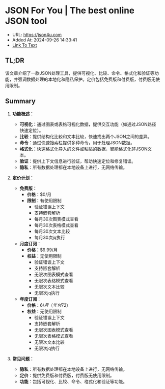 # JSON For You | The best online JSON tool
- URL: https://json4u.com
- Added At: 2024-09-26 14:33:41
- [Link To Text](2024-09-26-json-for-you-the-best-online-json-tool_raw.md)

## TL;DR
该文章介绍了一款JSON处理工具，提供可视化、比较、命令、格式化和验证等功能，并强调数据处理的本地化和隐私保护。定价包括免费版和付费版，付费版无使用限制。

## Summary
1. **功能概述**：
   - **可视化**：通过图表或表格可视化数据，提供交互功能（如通过JSON路径快速定位）。
   - **比较**：提供结构化比较和文本比较，快速找出两个JSON之间的差异。
   - **命令**：通过快速搜索栏提供多种命令，用于处理JSON数据。
   - **格式化**：快速格式化导入的文件或粘贴的数据，智能格式化非JSON文本。
   - **验证**：提供上下文信息进行验证，帮助快速定位和修复错误。
   - **隐私**：所有数据处理都在本地设备上进行，无网络传输。

2. **定价计划**：
   - **免费版**：
     - **价格**：$0/月
     - **限制**：有使用限制
       - 验证错误上下文
       - 支持嵌套解析
       - 每月30次图表模式查看
       - 每月30次表格模式查看
       - 每月30次文本比较
       - 每月30次jq执行
   - **月度订阅**：
     - **价格**：$9.99/月
     - **权益**：无使用限制
       - 验证错误上下文
       - 支持嵌套解析
       - 无限次图表模式查看
       - 无限次表格模式查看
       - 无限次文本比较
       - 无限次jq执行
   - **年度订阅**：
     - **价格**：$6/月（年付$72）
     - **权益**：无使用限制
       - 验证错误上下文
       - 支持嵌套解析
       - 无限次图表模式查看
       - 无限次表格模式查看
       - 无限次文本比较
       - 无限次jq执行

3. **常见问题**：
   - **隐私**：所有数据处理都在本地设备上进行，无网络传输。
   - **定价**：提供免费版和付费版，付费版无使用限制。
   - **功能**：包括可视化、比较、命令、格式化和验证等功能。
